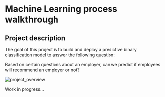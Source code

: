 # Machine Learning process walkthrough

## Project description

The goal of this project is to build and deploy a predictive binary classification model to answer the following question:

Based on certain questions about an employer, can we predict if employees will recommend an employer or not?

![project_overview](https://user-images.githubusercontent.com/67829673/172122063-136b328a-f501-4f2f-8850-6c4b16fd093a.png)


Work in progress...

